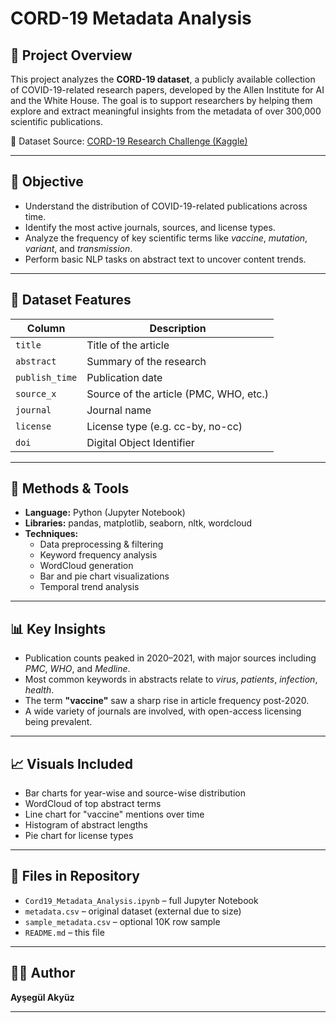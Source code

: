 # CORD-19 Metadata Analysis

## 📌 Project Overview

This project analyzes the **CORD-19 dataset**, a publicly available collection of COVID-19-related research papers, developed by the Allen Institute for AI and the White House. The goal is to support researchers by helping them explore and extract meaningful insights from the metadata of over 300,000 scientific publications.

📁 Dataset Source: [CORD-19 Research Challenge (Kaggle)](https://www.kaggle.com/allen-institute-for-ai/CORD-19-research-challenge)

---

## 🎯 Objective

- Understand the distribution of COVID-19-related publications across time.
- Identify the most active journals, sources, and license types.
- Analyze the frequency of key scientific terms like *vaccine*, *mutation*, *variant*, and *transmission*.
- Perform basic NLP tasks on abstract text to uncover content trends.

---

## 📂 Dataset Features

| Column        | Description                                  |
|---------------|----------------------------------------------|
| `title`       | Title of the article                         |
| `abstract`    | Summary of the research                      |
| `publish_time`| Publication date                             |
| `source_x`    | Source of the article (PMC, WHO, etc.)       |
| `journal`     | Journal name                                 |
| `license`     | License type (e.g. cc-by, no-cc)             |
| `doi`         | Digital Object Identifier                    |

---

## 🧪 Methods & Tools

- **Language:** Python (Jupyter Notebook)
- **Libraries:** pandas, matplotlib, seaborn, nltk, wordcloud
- **Techniques:** 
  - Data preprocessing & filtering
  - Keyword frequency analysis
  - WordCloud generation
  - Bar and pie chart visualizations
  - Temporal trend analysis

---

## 📊 Key Insights

- Publication counts peaked in 2020–2021, with major sources including *PMC*, *WHO*, and *Medline*.
- Most common keywords in abstracts relate to *virus*, *patients*, *infection*, *health*.
- The term **"vaccine"** saw a sharp rise in article frequency post-2020.
- A wide variety of journals are involved, with open-access licensing being prevalent.

---

## 📈 Visuals Included

- Bar charts for year-wise and source-wise distribution
- WordCloud of top abstract terms
- Line chart for "vaccine" mentions over time
- Histogram of abstract lengths
- Pie chart for license types

---

## 📁 Files in Repository

- `Cord19_Metadata_Analysis.ipynb` – full Jupyter Notebook
- `metadata.csv` – original dataset (external due to size)
- `sample_metadata.csv` – optional 10K row sample
- `README.md` – this file

---

## 👩‍💻 Author

**Ayşegül Akyüz**  


---
